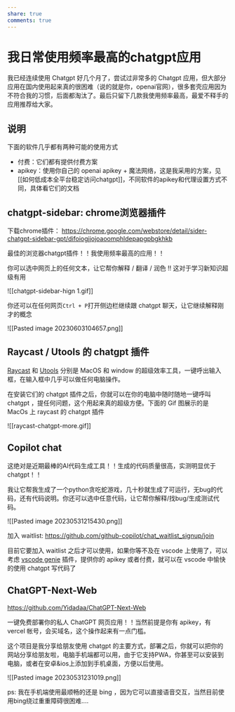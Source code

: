 ```yaml
---
share: true
comments: true
---
```

# 我日常使用频率最高的chatgpt应用

我已经连续使用 Chatgpt 好几个月了，尝试过非常多的 Chatgpt 应用，但大部分应用在国内使用起来真的很困难（说的就是你，openai官网），很多套壳应用因为不符合我的习惯，后面都淘汰了。最后只留下几款我使用频率最高，最爱不释手的应用推荐给大家。

## 说明
下面的软件几乎都有两种可能的使用方式
- 付费：它们都有提供付费方案
- apikey：使用你自己的 openai apikey + 魔法网络，这是我采用的方案，见[[如何低成本全平台稳定访问chatgpt]]，不同软件的apikey和代理设置方式不同，具体看它们的文档

## chatgpt-sidebar: chrome浏览器插件
下载chrome插件： https://chrome.google.com/webstore/detail/sider-chatgpt-sidebar-gpt/difoiogjjojoaoomphldepapgpbgkhkb

最佳的浏览器chatgpt插件！！我使用频率最高的应用！！

你可以选中网页上的任何文本，让它帮你解释 / 翻译 / 润色 !! 这对于学习新知识超级有用

![[chatgpt-sidebar-hign 1.gif]]

你还可以在任何网页`Ctrl + P`打开侧边栏继续跟 chatgpt 聊天，让它继续解释刚才的概念

![[Pasted image 20230603104657.png]]

## Raycast / Utools 的 chatgpt 插件

[Raycast](https://www.raycast.com/) 和 [Utools](https://www.u.tools/) 分别是 MacOS 和 window 的超级效率工具，一键呼出输入框，在输入框中几乎可以做任何电脑操作。

在安装它们的 chatgpt 插件之后，你就可以在你的电脑中随时随地一键呼叫 chatgpt ，提任何问题，这个用起来真的超级方便。下面的 Gif 图展示的是 MacOs 上 raycast 的 chatgpt 插件 

![[raycast-chatgpt-more.gif]]

## Copilot chat
这绝对是近期最棒的AI代码生成工具！！生成的代码质量很高，实测明显优于chatgpt！！

我让它帮我生成了一个python贪吃蛇游戏，几十秒就生成了可运行，无bug的代码，还有代码说明。你还可以选中任意代码，让它帮你解释/找bug/生成测试代码。

![[Pasted image 20230531215430.png]]

加入 waitlist: https://github.com/github-copilot/chat_waitlist_signup/join

目前它要加入 waitlist 之后才可以使用，如果你等不及在 vscode 上使用了，可以考虑 [vscode genie](https://marketplace.visualstudio.com/items?itemName=genieai.chatgpt-vscode) 插件，提供你的 apikey 或者付费，就可以在 vscode 中愉快的使用 chatgpt 写代码了

## ChatGPT-Next-Web
https://github.com/Yidadaa/ChatGPT-Next-Web

一键免费部署你的私人 ChatGPT 网页应用！！当然前提是你有 apikey，有 vercel 帐号，会买域名，这个操作起来有一点门槛。

这个项目是我分享给朋友使用 chatgpt 的主要方式，部署之后，你就可以把你的网站分享给朋友啦，电脑手机端都可以用，由于它支持PWA，你甚至可以安装到电脑，或者在安卓&ios上添加到手机桌面，方便以后使用。

![[Pasted image 20230531231019.png]]

ps: 我在手机端使用最顺畅的还是 bing ，因为它可以直接语音交互，当然目前使用bing绕过重重障碍很困难....